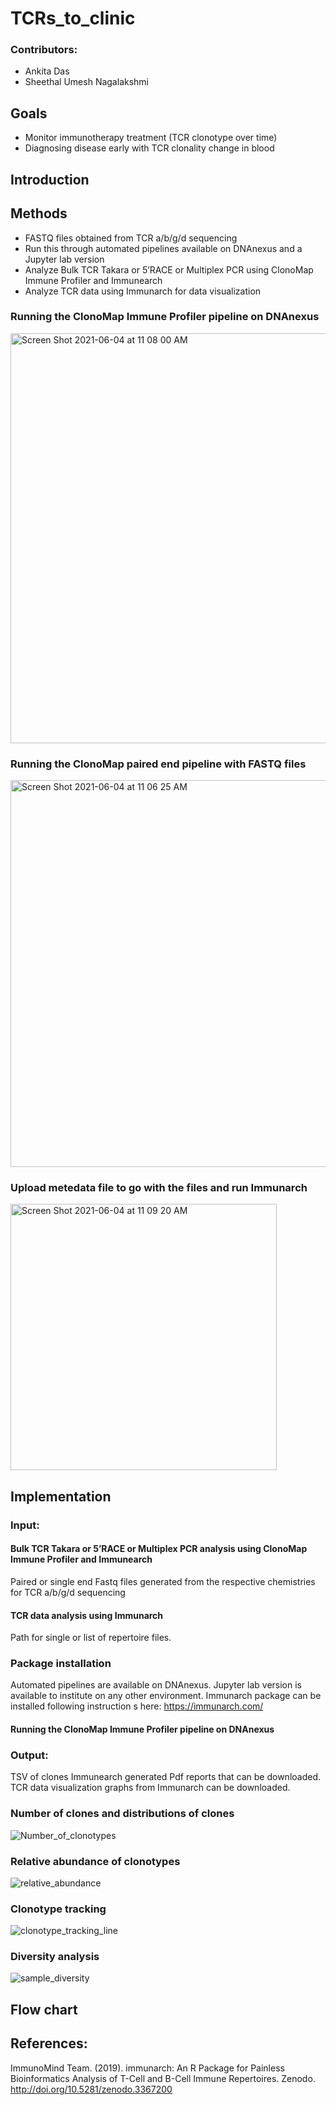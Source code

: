 # TCRs_to_clinic

### Contributors:

* Ankita Das
* Sheethal Umesh Nagalakshmi

## Goals

* Monitor immunotherapy treatment (TCR clonotype over time)
* Diagnosing disease early with TCR clonality change in blood

## Introduction

## Methods 

* FASTQ files obtained from TCR a/b/g/d sequencing 
* Run this through automated pipelines available on DNAnexus and a Jupyter lab version
* Analyze Bulk TCR Takara or 5’RACE or Multiplex PCR using ClonoMap Immune Profiler and Immunearch 
* Analyze TCR data using Immunarch for data visualization

### Running the ClonoMap Immune Profiler pipeline on DNAnexus 
<img width="656" alt="Screen Shot 2021-06-04 at 11 08 00 AM" src="https://user-images.githubusercontent.com/74208394/120845076-262edf80-c525-11eb-9a2d-d270d0256cb5.png">

### Running the ClonoMap paired end pipeline with FASTQ files 
<img width="619" alt="Screen Shot 2021-06-04 at 11 06 25 AM" src="https://user-images.githubusercontent.com/74208394/120844941-f7186e00-c524-11eb-8bf8-b0b691c85e96.png">

### Upload metedata file to go with the files and run Immunarch
<img width="426" alt="Screen Shot 2021-06-04 at 11 09 20 AM" src="https://user-images.githubusercontent.com/74208394/120845246-62fad680-c525-11eb-86ce-dd835d992306.png">

## Implementation

### Input:

#### Bulk TCR Takara or 5’RACE or Multiplex PCR analysis using ClonoMap Immune Profiler and Immunearch 

Paired or single end Fastq files generated from the respective chemistries for TCR a/b/g/d sequencing 

#### TCR data analysis using Immunarch 

Path for single or list of repertoire files.

### Package installation

Automated pipelines are available on DNAnexus. 
Jupyter lab version is available to institute on any other environment.
Immunarch package can be installed following instruction s here: https://immunarch.com/

#### Running the ClonoMap Immune Profiler pipeline on DNAnexus 



### Output:

TSV of clones 
Immunearch generated Pdf reports that can be downloaded. 
TCR data visualization graphs from Immunarch can be downloaded.

### Number of clones and distributions of clones 

![Number_of_clonotypes](https://user-images.githubusercontent.com/41301333/120838746-15e82600-c560-11eb-8367-88fd636d93cc.png)

### Relative abundance of clonotypes

![relative_abundance](https://user-images.githubusercontent.com/41301333/120838748-1680bc80-c560-11eb-9f96-cbac19abe30c.png)

### Clonotype tracking

![clonotype_tracking_line](https://user-images.githubusercontent.com/41301333/120838744-14b6f900-c560-11eb-8587-a2b251035365.png)

### Diversity analysis

![sample_diversity](https://user-images.githubusercontent.com/41301333/120838751-1680bc80-c560-11eb-88ae-ecd871ad445e.png)

## Flow chart

## References:

ImmunoMind Team. (2019). immunarch: An R Package for Painless Bioinformatics Analysis of T-Cell and B-Cell Immune Repertoires. Zenodo. http://doi.org/10.5281/zenodo.3367200

